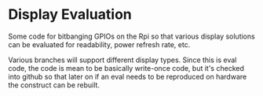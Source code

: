 # Display Evaluation

Some code for bitbanging GPIOs on the Rpi so that various 
display solutions can be evaluated for readability, power
refresh rate, etc. 

Various branches will support different display types.
Since this is eval code, the code is mean to be basically
write-once code, but it's checked into github so that
later on if an eval needs to be reproduced on hardware
the construct can be rebuilt.
